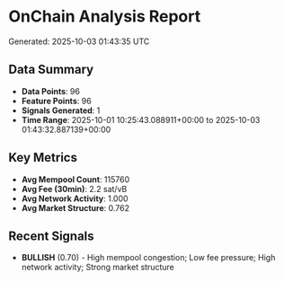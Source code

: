 # OnChain Analysis Report
Generated: 2025-10-03 01:43:35 UTC

## Data Summary
- **Data Points**: 96
- **Feature Points**: 96
- **Signals Generated**: 1
- **Time Range**: 2025-10-01 10:25:43.088911+00:00 to 2025-10-03 01:43:32.887139+00:00

## Key Metrics
- **Avg Mempool Count**: 115760
- **Avg Fee (30min)**: 2.2 sat/vB
- **Avg Network Activity**: 1.000
- **Avg Market Structure**: 0.762

## Recent Signals
- **BULLISH** (0.70) - High mempool congestion; Low fee pressure; High network activity; Strong market structure
